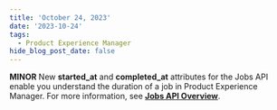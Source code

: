 ```yaml
---
title: 'October 24, 2023'
date: '2023-10-24'
tags:
  - Product Experience Manager
hide_blog_post_date: false
---
```


**MINOR** New **started\_at** and **completed\_at** attributes for the Jobs API enable you understand the duration of a job in Product Experience Manager. For more information, see **[Jobs API Overview](https://elasticpath.dev/docs/pxm/jobs-api/jobs-api-overview)**.
